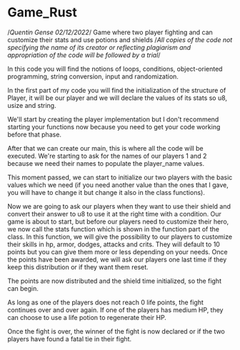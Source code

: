 # Game_Rust
/*Quentin Gense 02/12/2022*/
Game where two player fighting and can customize their stats and use potions and shields
/*All copies of the code not specifying the name of its creator or reflecting plagiarism and appropriation of the code will be followed by a trial*/

In this code you will find the notions of loops, conditions, object-oriented programming, string conversion, input and randomization.

In the first part of my code you will find the initialization of the structure of Player, it will be our player and we will declare the values of its stats so u8, usize and string.

We'll start by creating the player implementation but I don't recommend starting your functions now because you need to get your code working before that phase.

After that we can create our main, this is where all the code will be executed. We're starting to ask for the names of our players 1 and 2 because we need their names to populate the player_name values.

This moment passed, we can start to initialize our two players with the basic values which we need (if you need another value than the ones that I gave, you will have to change it but change it also in the class functions).

Now we are going to ask our players when they want to use their shield and convert their answer to u8 to use it at the right time with a condition.
Our game is about to start, but before our players need to customize their hero, we now call the stats function which is shown in the function part of the class. In this function, we will give the possibility to our players to customize their skills in hp, armor, dodges, attacks and crits. They will default to 10 points but you can give them more or less depending on your needs. Once the points have been awarded, we will ask our players one last time if they keep this distribution or if they want them reset.

The points are now distributed and the shield time initialized, so the fight can begin.

As long as one of the players does not reach 0 life points, the fight continues over and over again. If one of the players has medium HP, they can choose to use a life potion to regenerate their HP.

Once the fight is over, the winner of the fight is now declared or if the two players have found a fatal tie in their fight.
